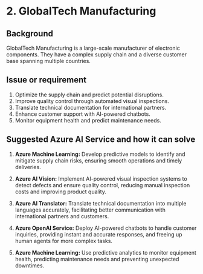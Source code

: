 
# 2. GlobalTech Manufacturing

## Background

GlobalTech Manufacturing is a large-scale manufacturer of electronic components. They have a complex supply chain and a diverse customer base spanning multiple countries.

## Issue or requirement

1.	Optimize the supply chain and predict potential disruptions.
2.	Improve quality control through automated visual inspections.
3.	Translate technical documentation for international partners.
4.	Enhance customer support with AI-powered chatbots.
5.	Monitor equipment health and predict maintenance needs.

## Suggested Azure AI Service and how it can solve

1.	**Azure Machine Learning:** Develop predictive models to identify and mitigate supply chain risks, ensuring smooth operations and timely deliveries.

2.	**Azure AI Vision:** Implement AI-powered visual inspection systems to detect defects and ensure quality control, reducing manual inspection costs and improving product quality.

3.	**Azure AI Translator:** Translate technical documentation into multiple languages accurately, facilitating better communication with international partners and customers.

4.	**Azure OpenAI Service:** Deploy AI-powered chatbots to handle customer inquiries, providing instant and accurate responses, and freeing up human agents for more complex tasks.

5.	**Azure Machine Learning:** Use predictive analytics to monitor equipment health, predicting maintenance needs and preventing unexpected downtimes.